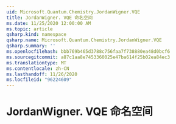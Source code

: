```yaml
---
uid: Microsoft.Quantum.Chemistry.JordanWigner.VQE
title: JordanWigner. VQE 命名空间
ms.date: 11/25/2020 12:00:00 AM
ms.topic: article
qsharp.kind: namespace
qsharp.name: Microsoft.Quantum.Chemistry.JordanWigner.VQE
qsharp.summary: ''
ms.openlocfilehash: bbb769b465d3788c756faa7f738880ea48d0bcf6
ms.sourcegitcommit: a87c1aa8e7453360025e47ba614f25b02ea84ec3
ms.translationtype: MT
ms.contentlocale: zh-CN
ms.lasthandoff: 11/26/2020
ms.locfileid: "96224609"
---
```

# <a name="microsoftquantumchemistryjordanwignervqe-namespace"></a>JordanWigner. VQE 命名空间



